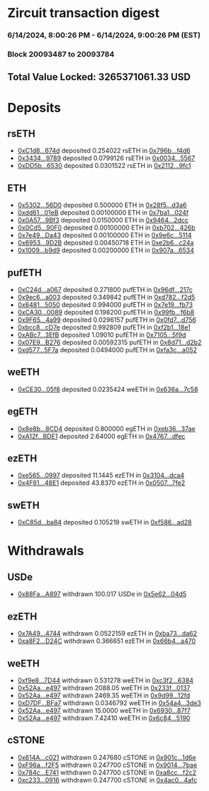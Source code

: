 # Zircuit transaction digest
### 6/14/2024, 8:00:26 PM - 6/14/2024, 9:00:26 PM (EST)
### Block 20093487 to 20093784

## Total Value Locked: 3265371061.33 USD

# Deposits
## rsETH
- [0xC1d8...674d](https://etherscan.io/address/0xC1d85A88882D2f299226dC33E7359A0360cC674d) deposited 0.254022 rsETH in [0x796b...f4d6](https://etherscan.io/tx/0xC1d85A88882D2f299226dC33E7359A0360cC674d)
- [0x3434...9789](https://etherscan.io/address/0x34349c5569e7B846c3558961552D2202760A9789) deposited 0.0799126 rsETH in [0x0034...5567](https://etherscan.io/tx/0x34349c5569e7B846c3558961552D2202760A9789)
- [0xDD5b...6530](https://etherscan.io/address/0xDD5b5143b32Ab1534f9e98f95b892b8a5a236530) deposited 0.0301522 rsETH in [0x2112...9fc1](https://etherscan.io/tx/0xDD5b5143b32Ab1534f9e98f95b892b8a5a236530)
## ETH
- [0x5302...56D0](https://etherscan.io/address/0x530211538E7F69919A401cBe46EE962f099f56D0) deposited 0.500000 ETH in [0x28f5...d3a6](https://etherscan.io/tx/0x530211538E7F69919A401cBe46EE962f099f56D0)
- [0xdd61...01eB](https://etherscan.io/address/0xdd6152842177eB10DDd1311dABa64Ec4aF9901eB) deposited 0.00100000 ETH in [0x7ba1...024f](https://etherscan.io/tx/0xdd6152842177eB10DDd1311dABa64Ec4aF9901eB)
- [0x0A57...9Bf3](https://etherscan.io/address/0x0A571DE743b2A61757a5EBF74eFd37752Fcf9Bf3) deposited 0.0150000 ETH in [0x9464...2dcc](https://etherscan.io/tx/0x0A571DE743b2A61757a5EBF74eFd37752Fcf9Bf3)
- [0x0Cd5...90F0](https://etherscan.io/address/0x0Cd5e947e0A97C28933982f13d73AFe5b5ac90F0) deposited 0.00100000 ETH in [0xb702...426b](https://etherscan.io/tx/0x0Cd5e947e0A97C28933982f13d73AFe5b5ac90F0)
- [0x7e49...Da43](https://etherscan.io/address/0x7e49088d4984F6Eb224846FC2a341AaA5a6aDa43) deposited 0.00100000 ETH in [0x9e6c...5114](https://etherscan.io/tx/0x7e49088d4984F6Eb224846FC2a341AaA5a6aDa43)
- [0x6953...9D2B](https://etherscan.io/address/0x6953644DDA80c032732B9304956746e6f2c59D2B) deposited 0.00450718 ETH in [0xe2b6...c24a](https://etherscan.io/tx/0x6953644DDA80c032732B9304956746e6f2c59D2B)
- [0x1009...b9d9](https://etherscan.io/address/0x10097c6B0766d24Ff7993b8534EaFF813BBab9d9) deposited 0.00200000 ETH in [0x907a...6534](https://etherscan.io/tx/0x10097c6B0766d24Ff7993b8534EaFF813BBab9d9)
## pufETH
- [0xC24d...a067](https://etherscan.io/address/0xC24d8266C47f957A4a4115bD39d7fE1b0366a067) deposited 0.271800 pufETH in [0x96df...217c](https://etherscan.io/tx/0xC24d8266C47f957A4a4115bD39d7fE1b0366a067)
- [0x9ec6...a003](https://etherscan.io/address/0x9ec652154528CB076DA2842b463B3263f3F1a003) deposited 0.349842 pufETH in [0xd782...f2d5](https://etherscan.io/tx/0x9ec652154528CB076DA2842b463B3263f3F1a003)
- [0x6481...5050](https://etherscan.io/address/0x6481aB4Edf2482A0531a648387B6ACbB21b65050) deposited 0.994000 pufETH in [0x7e19...fb73](https://etherscan.io/tx/0x6481aB4Edf2482A0531a648387B6ACbB21b65050)
- [0xCA30...0089](https://etherscan.io/address/0xCA30a7d36816ef3028f35F38cD65B44CBD5a0089) deposited 0.198200 pufETH in [0x99fb...f6b8](https://etherscan.io/tx/0xCA30a7d36816ef3028f35F38cD65B44CBD5a0089)
- [0x9F65...4a99](https://etherscan.io/address/0x9F65e73FB88c86d45eB0EF6B01528987F7924a99) deposited 0.0296157 pufETH in [0x0fd7...d756](https://etherscan.io/tx/0x9F65e73FB88c86d45eB0EF6B01528987F7924a99)
- [0xbcc8...cD7e](https://etherscan.io/address/0xbcc84dD5456fab41D2AbE9d54c7a1Abc8e74cD7e) deposited 0.992809 pufETH in [0xf2b1...18e1](https://etherscan.io/tx/0xbcc84dD5456fab41D2AbE9d54c7a1Abc8e74cD7e)
- [0xABc7...3EfB](https://etherscan.io/address/0xABc7a1b47954965E275ea9E0c5c0922A147A3EfB) deposited 1.09010 pufETH in [0x7105...5f9d](https://etherscan.io/tx/0xABc7a1b47954965E275ea9E0c5c0922A147A3EfB)
- [0x07E9...B276](https://etherscan.io/address/0x07E995487012E077Ce1Bf94aF54D1f123F64B276) deposited 0.00592315 pufETH in [0x8d71...d2b2](https://etherscan.io/tx/0x07E995487012E077Ce1Bf94aF54D1f123F64B276)
- [0xd577...5F7a](https://etherscan.io/address/0xd577b7BF9EE915471035941E0a33BeDcC0f45F7a) deposited 0.0494000 pufETH in [0xfa3c...a052](https://etherscan.io/tx/0xd577b7BF9EE915471035941E0a33BeDcC0f45F7a)
## weETH
- [0xCE30...05f8](https://etherscan.io/address/0xCE3087ad8499E4Dff8881eb9f643A7845ae905f8) deposited 0.0235424 weETH in [0x636a...7c58](https://etherscan.io/tx/0xCE3087ad8499E4Dff8881eb9f643A7845ae905f8)
## egETH
- [0x8e8b...8CD4](https://etherscan.io/address/0x8e8b7A190063Fc456Ce323efFdd1a67be34A8CD4) deposited 0.800000 egETH in [0xeb36...37ae](https://etherscan.io/tx/0x8e8b7A190063Fc456Ce323efFdd1a67be34A8CD4)
- [0xA12f...BDE1](https://etherscan.io/address/0xA12fe1D518A49c6A19aBD839aDD56f52B928BDE1) deposited 2.64000 egETH in [0x4767...dfec](https://etherscan.io/tx/0xA12fe1D518A49c6A19aBD839aDD56f52B928BDE1)
## ezETH
- [0xe565...0997](https://etherscan.io/address/0xe5656A40960382f89F93be5FA9925a0C2DeC0997) deposited 11.1445 ezETH in [0x3104...dca4](https://etherscan.io/tx/0xe5656A40960382f89F93be5FA9925a0C2DeC0997)
- [0x4F61...48E1](https://etherscan.io/address/0x4F618e8069FFBEe1b42566429e267647721D48E1) deposited 43.8370 ezETH in [0x0507...7fe2](https://etherscan.io/tx/0x4F618e8069FFBEe1b42566429e267647721D48E1)
## swETH
- [0xC85d...ba84](https://etherscan.io/address/0xC85d31b9FafA9E5677A20D496522D1dC2eB0ba84) deposited 0.105219 swETH in [0xf586...ad28](https://etherscan.io/tx/0xC85d31b9FafA9E5677A20D496522D1dC2eB0ba84)
# Withdrawals
## USDe
- [0x88Fa...A897](https://etherscan.io/address/0x88Fa7000c33fA51D1AFE3E9B8032AB9ad00fA897) withdrawn 100.017 USDe in [0x5e62...04d5](https://etherscan.io/tx/0x88Fa7000c33fA51D1AFE3E9B8032AB9ad00fA897)
## ezETH
- [0x7A49...4744](https://etherscan.io/address/0x7A493Be5c2ce014cD049Bf178a1ac0Db1B434744) withdrawn 0.0522159 ezETH in [0xba73...da62](https://etherscan.io/tx/0x7A493Be5c2ce014cD049Bf178a1ac0Db1B434744)
- [0xa8F2...D24C](https://etherscan.io/address/0xa8F2d236C19B5b4bFF98FA9c961e6889C110D24C) withdrawn 0.366651 ezETH in [0x66b4...a470](https://etherscan.io/tx/0xa8F2d236C19B5b4bFF98FA9c961e6889C110D24C)
## weETH
- [0xf9e8...7D44](https://etherscan.io/address/0xf9e85285734f25A41C3d8836035BF4421f6B7D44) withdrawn 0.531278 weETH in [0xc3f2...6384](https://etherscan.io/tx/0xf9e85285734f25A41C3d8836035BF4421f6B7D44)
- [0x52Aa...e497](https://etherscan.io/address/0x52Aa899454998Be5b000Ad077a46Bbe360F4e497) withdrawn 2088.05 weETH in [0x233f...0137](https://etherscan.io/tx/0x52Aa899454998Be5b000Ad077a46Bbe360F4e497)
- [0x52Aa...e497](https://etherscan.io/address/0x52Aa899454998Be5b000Ad077a46Bbe360F4e497) withdrawn 2469.35 weETH in [0x9d99...12fd](https://etherscan.io/tx/0x52Aa899454998Be5b000Ad077a46Bbe360F4e497)
- [0xD7DF...BFa7](https://etherscan.io/address/0xD7DF7E085214743530afF339aFC420c7c720BFa7) withdrawn 0.0346792 weETH in [0x54a4...3de3](https://etherscan.io/tx/0xD7DF7E085214743530afF339aFC420c7c720BFa7)
- [0x52Aa...e497](https://etherscan.io/address/0x52Aa899454998Be5b000Ad077a46Bbe360F4e497) withdrawn 15.0000 weETH in [0x6930...87f7](https://etherscan.io/tx/0x52Aa899454998Be5b000Ad077a46Bbe360F4e497)
- [0x52Aa...e497](https://etherscan.io/address/0x52Aa899454998Be5b000Ad077a46Bbe360F4e497) withdrawn 7.42410 weETH in [0x6c84...5190](https://etherscan.io/tx/0x52Aa899454998Be5b000Ad077a46Bbe360F4e497)
## cSTONE
- [0x614A...c021](https://etherscan.io/address/0x614A88BDaC70ddB63c36Cde8918B9Cb3755Fc021) withdrawn 0.247680 cSTONE in [0x901c...1d6e](https://etherscan.io/tx/0x614A88BDaC70ddB63c36Cde8918B9Cb3755Fc021)
- [0xF96a...f2F5](https://etherscan.io/address/0xF96a23502C48b3c7ee053db35367ee9B7660f2F5) withdrawn 0.247700 cSTONE in [0x9014...7bae](https://etherscan.io/tx/0xF96a23502C48b3c7ee053db35367ee9B7660f2F5)
- [0x784c...E741](https://etherscan.io/address/0x784c71ce0099c1542F3eCE7CcB20Dd05F62AE741) withdrawn 0.247700 cSTONE in [0xa8cc...f2c2](https://etherscan.io/tx/0x784c71ce0099c1542F3eCE7CcB20Dd05F62AE741)
- [0xc233...0916](https://etherscan.io/address/0xc233d432df7E77Da2a868Dae63C6B4aEc7a50916) withdrawn 0.247700 cSTONE in [0x4ac0...4afc](https://etherscan.io/tx/0xc233d432df7E77Da2a868Dae63C6B4aEc7a50916)
